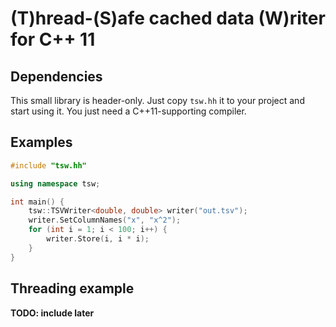 # (T)hread-(S)afe cached data (W)riter for C++ 11

## Dependencies

This small library is header-only. Just copy `tsw.hh` it to your project and start
using it. You just need a C++11-supporting compiler.

## Examples

```c++
#include "tsw.hh"

using namespace tsw;

int main() {
    tsw::TSVWriter<double, double> writer("out.tsv");
    writer.SetColumnNames("x", "x^2");
    for (int i = 1; i < 100; i++) {
        writer.Store(i, i * i);
    }
}
```

## Threading example

**TODO: include later**
